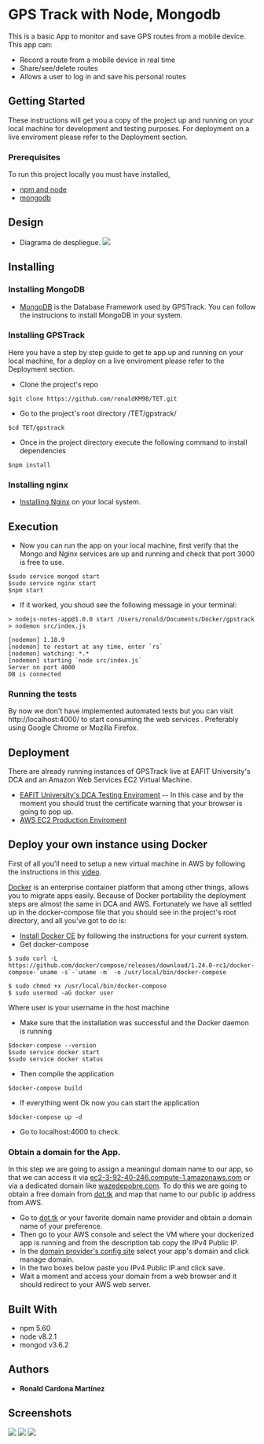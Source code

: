 # GPS Track with Node, Mongodb
This is a basic App to monitor and save GPS routes from a mobile device.
This app can:
- Record a route from a mobile device in real time
- Share/see/delete routes
- Allows a user to log in and save his personal routes

## Getting Started
These instructions will get you a copy of the project up and running on your local machine for development and testing purposes. For deployment on a live enviroment please refer to the Deployment section.

### Prerequisites
To run this project locally you must have installed,

* [npm and node](https://docs.npmjs.com/getting-started/installing-node)
* [mongodb](https://docs.mongodb.com/manual/installation/)

## Design
* Diagrama de despliegue.
![](docs/despliegue.png)

## Installing

### Installing MongoDB
* [MongoDB](https://docs.mongodb.com/manual/installation/) is the Database Framework used by GPSTrack. You can follow the instrucions to install MongoDB in your
  system.

### Installing GPSTrack
Here you have a step by step guide to get te app up and running on your local machine, for a deploy on a live 
enviroment please refer to the Deployment section.

* Clone the project's repo
```
$git clone https://github.com/ronaldKM98/TET.git
```
* Go to the project's root directory /TET/gpstrack/
```
$cd TET/gpstrack
```

* Once in the project directory execute the following command to install dependencies
```
$npm install 
```

### Installing nginx
* [Installing Nginx](https://www.nginx.com/resources/wiki/start/topics/tutorials/install/) on your local system.

## Execution
* Now you can run the app on your local machine, first verify that the Mongo and Nginx services are up and running and
check that port 3000 is free to use.
```
$sudo service mongod start
$sudo service nginx start
$npm start
```

* If it worked, you shoud see the following message in your terminal: 
```
> nodejs-notes-app@1.0.0 start /Users/ronald/Documents/Docker/gpstrack
> nodemon src/index.js

[nodemon] 1.18.9
[nodemon] to restart at any time, enter `rs`
[nodemon] watching: *.*
[nodemon] starting `node src/index.js`
Server on port 4000
DB is connected
```

### Running the tests
By now we don't have implemented automated tests but you can visit http://localhost:4000/ to start consuming the web services
. Preferably using Google Chrome or Mozilla Firefox.

## Deployment
There are already running instances of GPSTrack live at EAFIT University's DCA and an Amazon Web Services EC2 Virtual Machine.
* [EAFIT University's DCA Testing Enviroment](https://rcardo11.dis.eafit.edu.co/) -- In this case and by the moment you should trust the certificate warning that your browser is going to pop up.
* [AWS EC2 Production Enviroment](https://ec2-3-92-40-246.compute-1.amazonaws.com)

## Deploy your own instance using Docker
First of all you'll need to setup a new virtual machine in AWS by following the instructions in this [video](https://drive.google.com/file/d/1ITGHTak0gdUv3m1izGxQM0eNpNmvvNuU/view).

[Docker](https://www.docker.com/) is an enterprise container platform that among other things, allows you to migrate apps easily. Because of Docker portability the deployment steps are almost the same in DCA and AWS. Fortunately we have all settled up in the docker-compose file that you should see in the project's root directory, and all you've got to do is: 
* [Install Docker CE](https://docs.docker.com/install/) by following the instructions for your current system.
* Get docker-compose
```
$ sudo curl -L https://github.com/docker/compose/releases/download/1.24.0-rc1/docker-compose-`uname -s`-`uname -m` -o /usr/local/bin/docker-compose

$ sudo chmod +x /usr/local/bin/docker-compose
$ sudo usermod -aG docker user
```
Where user is your username in the host machine

* Make sure that the installation was successful and the Docker daemon is running
```
$docker-compose --version
$sudo service docker start
$sudo service docker status
```

* Then compile the application
```
$docker-compose build
```

* If everything went Ok now you can start the application
```
$docker-compose up -d
```
* Go to localhost:4000 to check.

### Obtain a domain for the App.
In this step we are going to assign a meaningul domain name to our app, so that we can access it via [ec2-3-92-40-246.compute-1.amazonaws.com](https://ec2-3-92-40-246.compute-1.amazonaws.com) or via a dedicated domain like [wazedepobre.com](https://wazedepobre.tk). To do this we are going to obtain a free domain from [dot.tk](http://dot.tk) and map that name to our public ip address from AWS.

* Go to [dot.tk](http://dot.tk) or your favorite domain name provider and obtain a domain name of your preference.
* Then go to your AWS console and select the VM where your dockerized app is running and from the description tab copy the IPv4 Public IP.
* In the [domain provider's config site](https://my.freenom.com/clientarea.php?action=products) select your app's domain and click manage domain.
* In the two boxes below paste you IPv4 Public IP and click save.
* Wait a moment and access your domain from a web browser and it should redirect to your AWS web server.

## Built With

* npm 5.60
* node v8.2.1
* mongod v3.6.2

## Authors

* **Ronald Cardona Martínez**

## Screenshots
![](docs/map.png)
![](docs/login.png)
![](docs/tasks.png)
